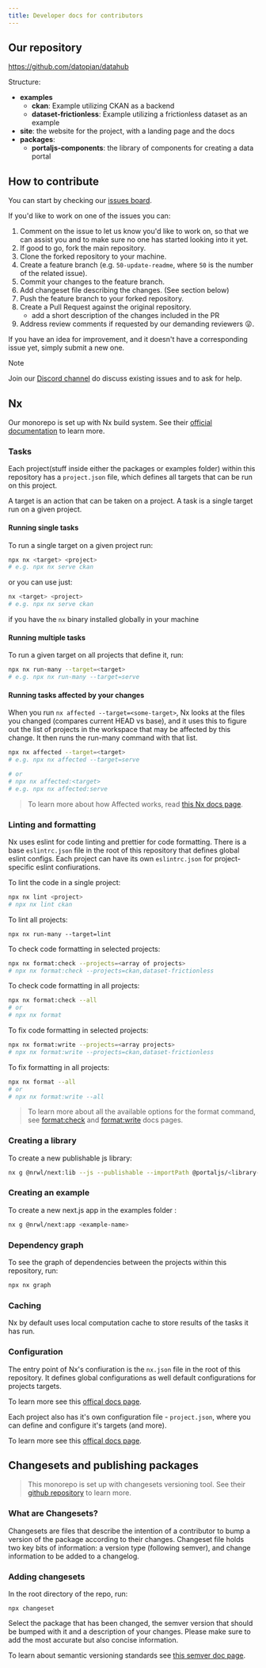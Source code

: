 ```yaml
---
title: Developer docs for contributors
---
```


## Our repository

https://github.com/datopian/datahub

Structure:

- **examples**
  - **ckan**: Example utilizing CKAN as a backend
  - **dataset-frictionless**: Example utilizing a frictionless dataset as an example
- **site**: the website for the project, with a landing page and the docs
- **packages**:
  - **portaljs-components**: the library of components for creating a data portal

## How to contribute

You can start by checking our [issues board](https://github.com/datopian/datahub/issues).

If you'd like to work on one of the issues you can:

1. Comment on the issue to let us know you'd like to work on, so that we can assist you and to make sure no one has started looking into it yet.
2. If good to go, fork the main repository.
3. Clone the forked repository to your machine.
4. Create a feature branch (e.g. `50-update-readme`, where `50` is the number of the related issue).
5. Commit your changes to the feature branch.
6. Add changeset file describing the changes. (See section below)
7. Push the feature branch to your forked repository.
8. Create a Pull Request against the original repository.
   - add a short description of the changes included in the PR
9. Address review comments if requested by our demanding reviewers 😜.

If you have an idea for improvement, and it doesn't have a corresponding issue yet, simply submit a new one.

> [!note]
> Join our [Discord channel](https://discord.gg/KZSf3FG4EZ) do discuss existing issues and to ask for help.

## Nx

Our monorepo is set up with Nx build system. See their [official documentation](https://nx.dev/getting-started) to learn more.

### Tasks

Each project(stuff inside either the packages or examples folder) within this repository has a `project.json` file, which defines all targets that can be run on this project.

A target is an action that can be taken on a project.
A task is a single target run on a given project.

#### Running single tasks

To run a single target on a given project run:

```sh
npx nx <target> <project>
# e.g. npx nx serve ckan
```

or you can use just:

```sh
nx <target> <project>
# e.g. npx nx serve ckan
```

if you have the `nx` binary installed globally in your machine

#### Running multiple tasks

To run a given target on all projects that define it, run:

```sh
npx nx run-many --target=<target>
# e.g. npx nx run-many --target=serve
```

#### Running tasks affected by your changes

When you run `nx affected --target=<some-target>`, Nx looks at the files you changed (compares current HEAD vs base), and it uses this to figure out the list of projects in the workspace that may be affected by this change. It then runs the run-many command with that list.

```sh
npx nx affected --target=<target>
# e.g. npx nx affected --target=serve

# or
# npx nx affected:<target>
# e.g. npx nx affected:serve
```

> To learn more about how Affected works, read [this Nx docs page](https://nx.dev/concepts/affected#how-affected-works).

### Linting and formatting

Nx uses eslint for code linting and prettier for code formatting. There is a base `eslintrc.json` file in the root of this repository that defines global eslint configs. Each project can have its own `eslintrc.json` for project-specific eslint confiurations.

To lint the code in a single project:

```sh
npx nx lint <project>
# npx nx lint ckan
```

To lint all projects:

```
npx nx run-many --target=lint
```

To check code formatting in selected projects:

```sh
npx nx format:check --projects=<array of projects>
# npx nx format:check --projects=ckan,dataset-frictionless
```

To check code formatting in all projects:

```sh
npx nx format:check --all
# or
# npx nx format
```

To fix code formatting in selected projects:

```sh
npx nx format:write --projects=<array projects>
# npx nx format:write --projects=ckan,dataset-frictionless
```

To fix formatting in all projects:

```sh
npx nx format --all
# or
# npx nx format:write --all
```

> To learn more about all the available options for the format command, see [format:check](https://nx.dev/nx/format-check) and [format:write](https://nx.dev/nx/format-write) docs pages.

### Creating a library

To create a new publishable js library:

```sh
nx g @nrwl/next:lib --js --publishable --importPath @portaljs/<library-name>
```

### Creating an example

To create a new next.js app in the examples folder :

```sh
nx g @nrwl/next:app <example-name>
```

### Dependency graph

To see the graph of dependencies between the projects within this repository, run:

```sh
npx nx graph
```

### Caching

Nx by default uses local computation cache to store results of the tasks it has run.

### Configuration

The entry point of Nx's confiuration is the `nx.json` file in the root of this repository. It defines global configurations as well default configurations for projects targets.

To learn more see this [offical docs page](https://nx.dev/reference/nx-json).

Each project also has it's own configuration file - `project.json`, where you can define and configure it's targets (and more).

To learn more see this [offical docs page](https://nx.dev/reference/project-configuration).

## Changesets and publishing packages

> This monorepo is set up with changesets versioning tool. See their [github repository](https://github.com/changesets/changesets) to learn more.

### What are Changesets?

Changesets are files that describe the intention of a contributor to bump a version of the package according to their changes. Changeset file holds two key bits of information: a version type (following semver), and change information to be added to a changelog.

### Adding changesets

In the root directory of the repo, run:

```
npx changeset
```

Select the package that has been changed, the semver version that should be bumped with it and a description of your changes. Please make sure to add the most accurate but also concise information.

To learn about semantic versioning standards see [this semver doc page](https://semver.org/).
